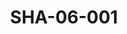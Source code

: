 ---
pid: SHA-06-001
title: SHA-06-001
language: en
collection: Sharhabil Ahmed
original_label: 
rights: Sharhabil Ahmed
location_of_original: Sharhabil Ahmed
photographer_or_studio: 
scanned_from: photograph 8.8 by 11.3
_date: '1990'
location: Bahrain, National Museum
description: Sharhabil Ahmed at a conference
additional_notes: 
permission_display: 'yes'
on_server: 'no'
on_website: 'no'
permalink: /archive/en/sha-06-001.html
layout: photo-page
---